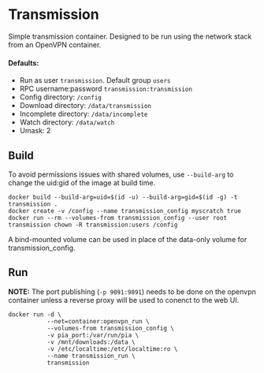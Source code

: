 # Transmission

Simple transmission container. Designed to be run using the network stack from
an OpenVPN container.

#### Defaults:

- Run as user `transmission`. Default group `users`
- RPC username:password `transmission:transmission`
- Config directory: `/config`
- Download directory: `/data/transmission`
- Incomplete directory: `/data/incomplete`
- Watch directory: `/data/watch`
- Umask: 2

## Build

To avoid permissions issues with shared volumes, use `--build-arg` to change the
uid:gid of the image at build time.

    docker build --build-arg=uid=$(id -u) --build-arg=gid=$(id -g) -t transmission .
    docker create -v /config --name transmission_config myscratch true
    docker run --rm --volumes-from transmission_config --user root transmission chown -R transmission:users /config

A bind-mounted volume can be used in place of the data-only volume for
transmission_config.

## Run

<b>NOTE:</b> The port publishing (`-p 9091:9091`) needs to be done on the
openvpn container unless a reverse proxy will be used to conenct to the web UI.

    docker run -d \
               --net=container:openvpn_run \
               --volumes-from transmission_config \
               -v pia_port:/var/run/pia \
               -v /mnt/downloads:/data \
               -v /etc/localtime:/etc/localtime:ro \
               --name transmission_run \
               transmission
